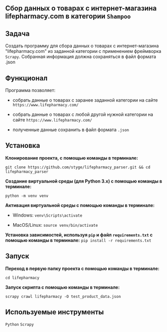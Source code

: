 ## Сбор данных о товарах с интернет-магазина lifepharmacy.com в категории `Shampoo`

## Задача
Создать программу для сбора данных о товарах с интернет-магазина "lifepharmacy.com" из заданной категории с применением фреймворка `Scrapy`. Собранная информация должна сохраняться в файл формата .json

## Функционал
Программа позволяет:

- собрать данные о товарах с заранее заданной категории на сайте `https://www.lifepharmacy.com/`

- собрать данные о товарах с любой другой нужной категории на сайте `https://www.lifepharmacy.com/`

- полученные данные сохранить в файл формата `.json`

## Установка

**Клонирование проекта, с помощью команды в терминале:**

`git clone https://github.com/styge/lifepharmacy_parser.git && cd lifepharmacy_parser`

**Создание виртуальной среды (для Python 3.x) с помощью команды в терминале:**

`python -m venv venv`

**Активация виртуальной среды с помощью команды в терминале:**
- Windows:
`venv\Scripts\activate`

- MacOS/Linux:
`source venv/bin/activate`

**Установка зависимостей, используя `pip` и файл `requirements.txt` с помощью команды в терминале:**
`pip install -r requirements.txt`

## Запуск
**Переход в первую папку проекта с помощью команды в терминале:**

`cd lifepharmacy`

**Запуск скрипта с помощью команды в терминале:**

`scrapy crawl lifepharmacy -O test_product_data.json`

## Используемые инструменты

`Python` `Scrapy`
 
